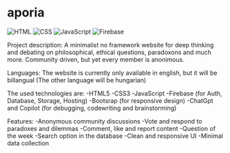 # aporia
![HTML](https://img.shields.io/badge/HTML-5-orange)
![CSS](https://img.shields.io/badge/CSS-3-blue)
![JavaScript](https://img.shields.io/badge/JavaScript-ES6-yellow)
![Firebase](https://img.shields.io/badge/Firebase-Backend-orange)

Project description:
A minimalist no framework website for deep thinking and debating on philosophical, ethical questions, paradoxons and much more.  Community driven, but yet every member is anonimous.

Languages:
The website is currently only available in english, but it will be billangual (The other language will be hungarian)

The used technologies are:
-HTML5
-CSS3
-JavaScript
-Firebase (for Auth, Database, Storage, Hosting)
-Bootsrap (for responsive design)
-ChatGpt and Copilot (for debugging, codewriting and brainstorming)

Features:
-Anonymous community discussions
-Vote and respond to paradoxes and dilemmas
-Comment, like and report content
-Question of the week
-Search option in the database
-Clean and responsive UI
-Minimal data collection

